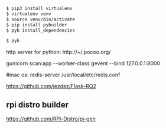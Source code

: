 ```bash
$ pip3 install virtualenv
$ virtualenv venv
$ source venv/bin/activate
$ pip install pybuilder
$ pyb install_dependencies

$ pyb
```


http server for python: http://~/.pocoo.org/

gunicorn scan:app --worker-class gevent --bind 127.0.0.1:8000

#mac os:
redis-server /usr/local/etc/redis.conf


https://github.com/jezdez/Flask-RQ2

## rpi distro builder
https://github.com/RPi-Distro/pi-gen